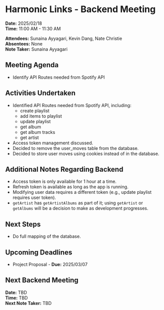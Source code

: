 # Harmonic Links - Backend Meeting

**Date:** 2025/02/18 \
**Time:** 11:00 AM - 11:30 AM

**Attendees:** Sunaina Ayyagari, Kevin Dang, Nate Christie \
**Absentees:** None \
**Note Taker:** Sunaina Ayyagari

## Meeting Agenda
- Identify API Routes needed from Spotify API

## Activities Undertaken
- Identified API Routes needed from Spotify API, including:
  - create playlist
  - add items to playlist
  - update playlist
  - get album
  - get album tracks
  - get artist
- Access token management discussed.
- Decided to remove the user_moves table from the database.
- Decided to store user moves using cookies instead of in the database.

## Additional Notes Regarding Backend
- Access token is only available for 1 hour at a time.
- Refresh token is available as long as the app is running.
- Modifying user data requires a different token (e.g., update playlist requires user token).
- `getArtist` has `getArtistAlbums` as part of it; using `getArtist` or `getAlbums` will be a decision to make as development progresses.

## Next Steps
- Do full mapping of the database.

## Upcoming Deadlines
- Project Proposal - **Due:** 2025/03/07

## Next Backend Meeting
**Date:** TBD \
**Time:** TBD \
**Next Note Taker:** TBD
